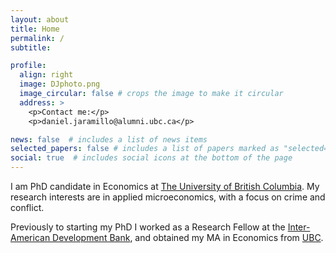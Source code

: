 ```yaml
---
layout: about
title: Home
permalink: /
subtitle: 

profile:
  align: right
  image: DJphoto.png
  image_circular: false # crops the image to make it circular
  address: >
    <p>Contact me:</p>
    <p>daniel.jaramillo@alumni.ubc.ca</p>

news: false  # includes a list of news items
selected_papers: false # includes a list of papers marked as "selected={true}"
social: true  # includes social icons at the bottom of the page
---
```


I am PhD candidate in Economics at [The University of British Columbia](https://economics.ubc.ca/). My research interests are in applied microeconomics, with a focus on crime and conflict.

Previously to starting my PhD I worked as a Research Fellow at the [Inter-American Development Bank](https://www.iadb.org/en), and obtained my MA in Economics from [UBC](https://economics.ubc.ca/).